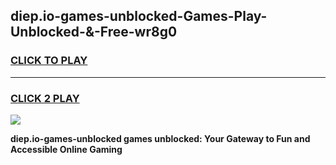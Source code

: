 
## diep.io-games-unblocked-Games-Play-Unblocked-&-Free-wr8g0
<h3>
<a href="https://premium76.site?title=diep.io-games-unblocked&ref=24A">CLICK TO PLAY</a></h3>
<hr>

<h3>
<a href="https://premium76.site?title=diep.io-games-unblocked&ref=24A">CLICK 2 PLAY</a>
  
</h3>

<a href="https://premium76.site?title=diep.io-games-unblocked&ref=24A"><img src="https://clearcache.store/games.png"></a>


**diep.io-games-unblocked games unblocked: Your Gateway to Fun and Accessible Online Gaming**
